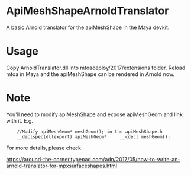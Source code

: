 # ApiMeshShapeArnoldTranslator

A basic Arnold translator for the apiMeshShape in the Maya devkit.

# Usage

Copy ArnoldTranslator.dll into mtoadeploy/2017/extensions folder. Reload mtoa in Maya and the apiMeshShape can be rendered in Arnold now.

# Note

You'll need to modify apiMeshShape and expose apiMeshGeom and link with it. E.g.

```
    //Modify apiMeshGeom* meshGeom(); in the apiMeshShape.h
    __declspec(dllexport) apiMeshGeom*     __cdecl meshGeom();
```

For more details, please check 

https://around-the-corner.typepad.com/adn/2017/05/how-to-write-an-arnold-translator-for-mpxsurfaceshapes.html
